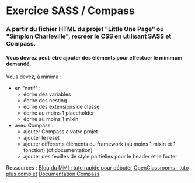 # Exercice SASS / Compass

### A partir du fichier HTML du projet "Little One Page" ou "Simplon Charleville", recréer le CSS en utilisant SASS et Compass.
#### Vous devrez peut-être ajouter des éléments pour effectuer le minimum demandé.

Vous devez, à minima :
* en "natif" :
  * écrire des variables
  * écrire des nesting
  * écrire des extensions de classe
  * écrire au moins 1 placeholder
  * écrire au moins 1 mixin
* avec Compass :
  * ajouter Compass à votre projet
  * ajouter le reset
  * ajouter différents éléments du framework (au moins 1 mixin et 1 fonction) (cf documentation)
  * ajouter des feuilles de style partielles pour le header et le footer

Ressources :
[Blog du MMI : tuto rapide pour débuter](https://blogdummi.fr/tutoriel/booste-ton-workflow-1-apprendre-sass-et-compass-tutoriel/)
[OpenClassrooms : tuto plus complet](https://openclassrooms.com/fr/courses/3363036-maintenez-vos-feuilles-de-styles-avec-sass-et-compass/3370141-a-propos-de-sass-et-compass?status=waiting-for-publication)
[Documentation Compass](http://compass-style.org/reference/compass/)
